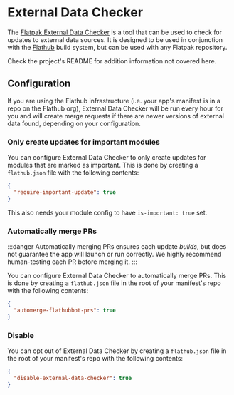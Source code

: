 # External Data Checker

The [Flatpak External Data Checker](https://github.com/flathub/flatpak-external-data-checker) is a tool that can be used to check for updates to external data sources. It is designed to be used in conjunction with the [Flathub](https://flathub.org) build system, but can be used with any Flatpak repository.

Check the project's README for addition information not covered here.

## Configuration

If you are using the Flathub infrastructure (i.e. your app's manifest is in a repo on the Flathub org), External Data Checker will be run every hour for you and will create merge requests if there are newer versions of external data found, depending on your configuration.

### Only create updates for important modules

You can configure External Data Checker to only create updates for modules that are marked as important. This is done by creating a `flathub.json` file with the following contents:

```json title="flathub.json"
{
  "require-important-update": true
}
```

This also needs your module config to have `is-important: true` set.

### Automatically merge PRs

:::danger
Automatically merging PRs ensures each update _builds_, but does not guarantee the app will launch or run correctly. We highly recommend human-testing each PR before merging it.
:::

You can configure External Data Checker to automatically merge PRs. This is done by creating a `flathub.json` file in the root of your manifest's repo with the following contents:

```json title="flathub.json"
{
  "automerge-flathubbot-prs": true
}
```

### Disable

You can opt out of External Data Checker by creating a `flathub.json` file in the root of your manifest's repo with the following contents:

```json title="flathub.json"
{
  "disable-external-data-checker": true
}
```
